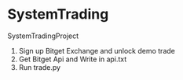# SystemTrading
SystemTradingProject

1. Sign up Bitget Exchange and unlock demo trade
2. Get Bitget Api and Write in api.txt
3. Run trade.py
